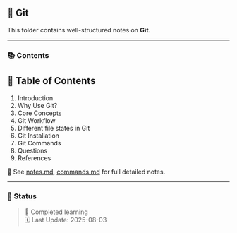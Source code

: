 ## 📘 Git

This folder contains well-structured notes on <b>Git</b>.

____

### 📚 Contents

## 📌 Table of Contents

1. Introduction
2. Why Use Git?
3. Core Concepts
4. Git Workflow
5. Different file states in Git
6. Git Installation
7. Git Commands
8. Questions
9. References


📄 See [notes.md](./notes.md), [commands.md](./commands.md) for full detailed notes.

____

### 🔄 Status

> 🧠 Completed learning <br>
> 🗓️ Last Update: 2025-08-03

